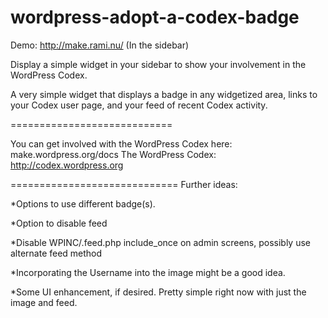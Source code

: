 wordpress-adopt-a-codex-badge
=============================

Demo: http://make.rami.nu/ (In the sidebar)

Display a simple widget in your sidebar to show your involvement in the WordPress Codex.

A very simple widget that displays a badge in any widgetized area, links to your Codex user page, and your feed of recent
Codex activity.

============================

You can get involved with the WordPress Codex here: make.wordpress.org/docs
The WordPress Codex: http://codex.wordpress.org

=============================
Further ideas:

*Options to use different badge(s).

*Option to disable feed

*Disable WPINC/.feed.php include_once on admin screens, possibly use alternate feed method

*Incorporating the Username into the image might be a good idea.

*Some UI enhancement, if desired. Pretty simple right now with just the image and feed.
